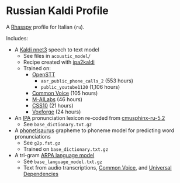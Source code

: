# Russian Kaldi Profile

A [Rhasspy](https://github.com/rhasspy/rhasspy) profile for Italian (`ru`).

Includes:

* A [Kaldi nnet3](https://kaldi-asr.org/doc/dnn3.html) speech to text model
    * See files in `acoustic_model/`
    * Recipe created with [ipa2kaldi](https://github.com/rhasspy/ipa2kaldi)
    * Trained on:
        * [OpenSTT](https://github.com/snakers4/open_stt/)
            * `asr_public_phone_calls_2` (553 hours)
            * `public_youtube1120` (1,106 hours)
        * [Common Voice](https://commonvoice.mozilla.org) (105 hours)
        * [M-AILabs](https://www.caito.de/2019/01/the-m-ailabs-speech-dataset/) (46 hours)
        * [CSS10](https://www.kaggle.com/bryanpark/russian-single-speaker-speech-dataset) (21 hours)
        * [Voxforge](http://voxforge.org/ru) (24 hours)
* An [IPA](https://en.wikipedia.org/wiki/International_Phonetic_Alphabet) pronunciation lexicon re-coded from [cmusphinx-ru-5.2](https://sourceforge.net/projects/cmusphinx/files/Acoustic%20and%20Language%20Models/Russian/)
    * See `base_dictionary.txt.gz`
* A [phonetisaurus](https://github.com/AdolfVonKleist/Phonetisaurus) grapheme to phoneme model for predicting word pronunciations
    * See `g2p.fst.gz`
    * Trained on `base_dictionary.txt.gz`
* A tri-gram [ARPA language model](https://cmusphinx.github.io/wiki/arpaformat/)
    * See `base_language_model.txt.gz`
    * Text from audio transcriptions, [Common Voice](https://github.com/mozilla/common-voice/tree/master/server/data/it), and [Universal Dependencies](https://universaldependencies.org/)
